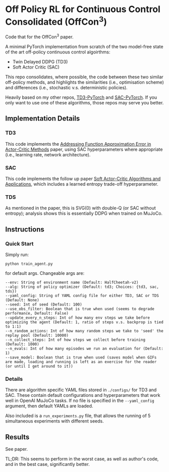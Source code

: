 # **Off** Policy RL for **Con**tinuous **Con**trol **Con**solidated (OffCon<sup>3</sup>)
Code that for the OffCon<sup>3</sup> paper.

A minimal PyTorch implementation from scratch of the two model-free state of the art off-policy continuous control algoirthms:

* Twin Delayed DDPG (TD3)
* Soft Actor Critic (SAC)

This repo consolidates, where possible, the code between these two similar off-policy methods, and highlights the similarities (i.e., optimisation scheme) and differences (i.e., stochastic v.s. deterministic policies).

Heavily based on my other repos, [TD3-PyTorch](https://github.com/fiorenza2/TD3-PyTorch) and [SAC-PyTorch](https://github.com/fiorenza2/SAC-PyTorch). If you only want to use one of these algorithms, those repos may serve you better.

## Implementation Details

### TD3
This code implements the [Addressing Function Approximation Error in Actor-Critic Methods](https://arxiv.org/abs/1802.09477) paper, using SAC hyperparameters where appropriate (i.e., learning rate, network architecture).

### SAC
This code implements the follow up paper [Soft Actor-Critic Algorithms and Applications](https://arxiv.org/abs/1812.05905), which includes a learned entropy trade-off hyperparameter. 

### TDS
As mentioned in the paper, this is SVG(0) with double-Q (or SAC without entropy); analysis shows this is essentially DDPG when trained on MuJoCo.

## Instructions

### Quick Start 

Simply run:

`python train_agent.py`

for default args. Changeable args are:
```
--env: String of environment name (Default: HalfCheetah-v2)
--alg: String of policy optimizer (Default: td3; Choices: {td3, sac, tds})
--yaml_config: String of YAML config file for either TD3, SAC or TDS (Default: None)
--seed: Int of seed (Default: 100)
--use_obs_filter: Boolean that is true when used (seems to degrade performance, Default: False)
--update_every_n_steps: Int of how many env steps we take before optimizing the agent (Default: 1, ratio of steps v.s. backprop is tied to 1:1)
--n_random_actions: Int of how many random steps we take to 'seed' the replay pool (Default: 10000)
--n_collect_steps: Int of how steps we collect before training  (Default: 1000)
--n_evals: Int of how many episodes we run an evaluation for (Default: 1)
--save_model: Boolean that is true when used (saves model when GIFs are made, loading and running is left as an exercise for the reader (or until I get around to it))
```

### Details
There are algorithm specific YAML files stored in `./configs/` for TD3 and SAC. These contain default configurations and hyperparameters that work well in OpenAI MuJoCo tasks. If no file is specified in the `--yaml_config` argument, then default YAMLs are loaded.

Also included is a `run_experiments.py` file, that allows the running of 5 simultaneous experiments with different seeds.

## Results

See paper.

TL;DR: This seems to perform in the worst case, as well as author's code, and in the best case, significantly better.
